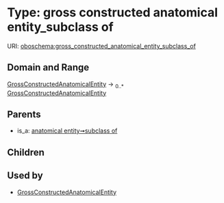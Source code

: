 
# Type: gross constructed anatomical entity_subclass of




URI: [oboschema:gross_constructed_anatomical_entity_subclass_of](http://purl.obolibrary.org/oboschema/gross_constructed_anatomical_entity_subclass_of)


## Domain and Range

[GrossConstructedAnatomicalEntity](GrossConstructedAnatomicalEntity.md) ->  <sub>0..*</sub> [GrossConstructedAnatomicalEntity](GrossConstructedAnatomicalEntity.md)

## Parents

 *  is_a: [anatomical entity➞subclass of](anatomical_entity_subclass_of.md)

## Children


## Used by

 * [GrossConstructedAnatomicalEntity](GrossConstructedAnatomicalEntity.md)
